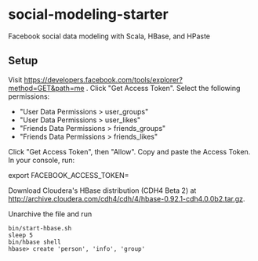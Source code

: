 social-modeling-starter
=======================

Facebook social data modeling with Scala, HBase, and HPaste

Setup
-----------------------

Visit https://developers.facebook.com/tools/explorer?method=GET&path=me .
Click "Get Access Token". Select the following permissions:
- "User Data Permissions > user_groups"
- "User Data Permissions > user_likes"
- "Friends Data Permissions > friends_groups"
- "Friends Data Permissions > friends_likes"

Click "Get Access Token", then "Allow". Copy and paste the Access Token.
In your console, run:

   export FACEBOOK_ACCESS_TOKEN=<your access token>

Download Cloudera's HBase distribution (CDH4 Beta 2) at
http://archive.cloudera.com/cdh4/cdh/4/hbase-0.92.1-cdh4.0.0b2.tar.gz.

Unarchive the file and run

    bin/start-hbase.sh
    sleep 5
    bin/hbase shell
    hbase> create 'person', 'info', 'group'
